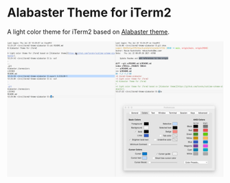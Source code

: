 # Alabaster Theme for iTerm2

A light color theme for iTerm2 based on [Alabaster theme](https://github.com/tonsky/sublime-scheme-alabaster).

![Screenshot](Alabaster.png)
